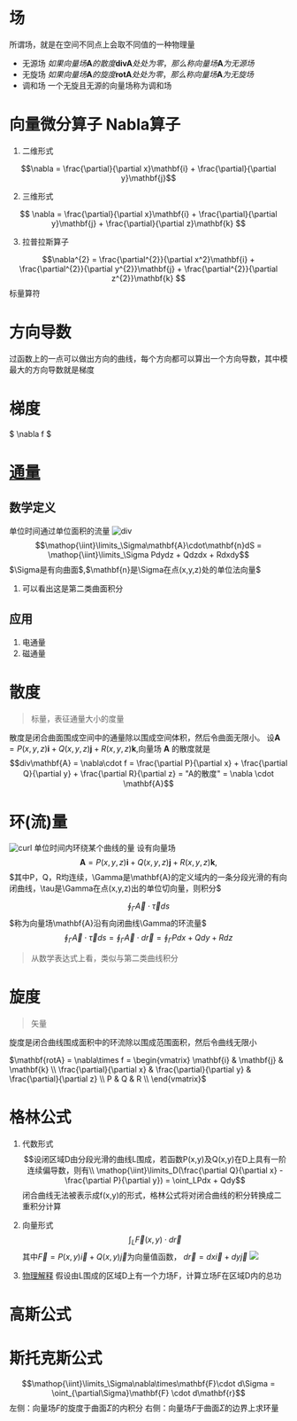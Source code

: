 # 场
所谓场，就是在空间不同点上会取不同值的一种物理量
* 无源场
  $如果向量场\mathbf{A}的散度\mathbf{divA}处处为零，那么称向量场\mathbf{A}为无源场$
* 无旋场
  $如果向量场\mathbf{A}的旋度\mathbf{rotA}处处为零，那么称向量场\mathbf{A}为无旋场$
* 调和场
  一个无旋且无源的向量场称为调和场

# 向量微分算子  Nabla算子
1. 二维形式

$$\nabla = \frac{\partial}{\partial x}\mathbf{i} + \frac{\partial}{\partial y}\mathbf{j}$$

2. 三维形式

$$ \nabla = \frac{\partial}{\partial x}\mathbf{i} + \frac{\partial}{\partial y}\mathbf{j} + \frac{\partial}{\partial z}\mathbf{k} $$

3. 拉普拉斯算子

$$\nabla^{2} = \frac{\partial^{2}}{\partial x^2}\mathbf{i} + \frac{\partial^{2}}{\partial y^{2}}\mathbf{j} + \frac{\partial^{2}}{\partial z^{2}}\mathbf{k} $$
标量算符

# 方向导数
过函数上的一点可以做出方向的曲线，每个方向都可以算出一个方向导数，其中模最大的方向导数就是梯度
# 梯度
$ \nabla f $

# [通量](https://www.zhihu.com/question/21912411/answer/177976053)


## 数学定义
单位时间通过单位面积的流量
![div](https://pic2.zhimg.com/80/v2-a34abd8a9e3e3f315e847f2a35507ee1_hd.png)
$$\mathop{\iint}\limits_\Sigma\mathbf{A}\cdot\mathbf{n}dS = \mathop{\iint}\limits_\Sigma Pdydz + Qdzdx + Rdxdy$$
$\Sigma是有向曲面$,$\mathbf{n}是\Sigma在点(x,y,z)处的单位法向量$

1. 可以看出这是第二类曲面积分

## 应用
1. 电通量
2. 磁通量

# 散度
> 标量，表征通量大小的度量
> 

散度是闭合曲面围成空间中的通量除以围成空间体积，然后令曲面无限小。
设$\mathbf{A} = P(x,y,z)\mathbf{i} + Q(x,y,z)\mathbf{j} + R(x,y,z)\mathbf{k}$,向量场 $\mathbf{A}$ 的散度就是
$$div\mathbf{A} = \nabla\cdot f = \frac{\partial P}{\partial x} + \frac{\partial Q}{\partial y} + \frac{\partial R}{\partial z} = "A的散度" = \nabla \cdot \mathbf{A}$$


# 环(流)量
![curl](https://pic2.zhimg.com/80/v2-bfc5975c602eb455d948d52c2243c189_hd.png)
单位时间内环绕某个曲线的量
设有向量场
$$\mathbf{A} = P(x,y,z)\mathbf{i} + Q(x,y,z)\mathbf{j} + R(x,y,z)\mathbf{k},$$
$其中P，Q，R均连续，\Gamma是\mathbf{A}的定义域内的一条分段光滑的有向闭曲线，\tau是\Gamma在点(x,y,z)出的单位切向量，则积分$

$$\mathop{\oint}_\Gamma \vec{A}\cdot\vec{\tau}ds $$
$称为向量场\mathbf{A}沿有向闭曲线\Gamma的环流量$
$$\mathop{\oint}_\Gamma \vec{A}\cdot\vec{\tau}ds = \mathop{\oint}_\Gamma \vec{A}\cdot d\vec{r} = \mathop{\oint}_\Gamma Pdx + Qdy + Rdz$$
> 从数学表达式上看，类似与第二类曲线积分
# 旋度
> 矢量

旋度是闭合曲线围成面积中的环流除以围成范围面积，然后令曲线无限小

$\mathbf{rotA} = \nabla\times f =         \begin{vmatrix}
        \mathbf{i} & \mathbf{j} & \mathbf{k} \\
        \frac{\partial}{\partial x} & \frac{\partial}{\partial y} & \frac{\partial}{\partial z} \\
        P & Q & R \\
        \end{vmatrix}$

# 格林公式
1. 代数形式
$$设闭区域D由分段光滑的曲线L围成，若函数P(x,y)及Q(x,y)在D上具有一阶连续偏导数，则有\\
\mathop{\iint}\limits_D(\frac{\partial Q}{\partial x} - \frac{\partial P}{\partial y}) = \oint_LPdx + Qdy$$
闭合曲线无法被表示成f(x,y)的形式，格林公式将对闭合曲线的积分转换成二重积分计算

2. 向量形式
$$\int_L\vec{F}(x,y)\cdot d\vec{r}$$
其中$\vec{F} = P(x,y)\vec{i} + Q(x,y)\vec{j}$为向量值函数， $d\vec{r} = dx\vec{i} + dy\vec{j}$
![](https://pic2.zhimg.com/80/v2-395cfeeb3ed386be672286cb187ac205_hd.png)

3. [物理解释](https://www.zhihu.com/question/22674439/answer/165988374)
假设由L围成的区域D上有一个力场F，计算立场F在区域D内的总功

# 高斯公式

# 斯托克斯公式
$$\mathop{\iint}\limits_\Sigma\nabla\times\mathbf{F}\cdot d\Sigma = \oint_{\partial\Sigma}\mathbf{F} \cdot d\mathbf{r}$$
左侧：向量场$F$的旋度于曲面$\Sigma$的内积分
右侧：向量场$F$于曲面$\Sigma$的边界上求环量
